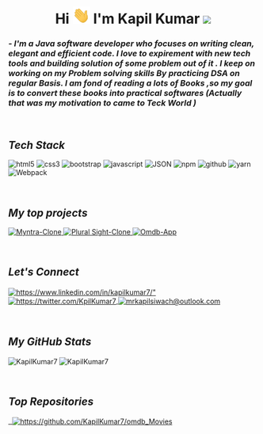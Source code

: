 <!----------------------------------- Heading Section ------------------------------------>
<h1 align="center">
    Hi
    <img src="https://raw.githubusercontent.com/ABSphreak/ABSphreak/master/gifs/Hi.gif" width="35">
    I'm Kapil Kumar
    <img src="https://camo.githubusercontent.com/d3359cb00ab0b5ed8f2e1fe3fceb4fbaf3b614340f8c0db99c17b9f50b351770/68747470733a2f2f656d6f6a69732e736c61636b6d6f6a69732e636f6d2f656d6f6a69732f696d616765732f313533313834393433302f343234362f626c6f622d73756e676c61737365732e6769663f31353331383439343330" width="35">
</h1>



<!----------------------------------- About Section ------------------------------------>

<h3>
    <i>- I'm a Java software developer who focuses on writing clean, elegant and efficient code. I love to expirement with new tech tools and building solution of some problem out of it . I keep on working on my Problem solving skills By practicing DSA on regular Basis. I am fond of reading a lots of Books ,so my goal is to convert these books into practical softwares (Actually that was my motivation to came to Teck World )  </i>
</h3>
<br>
<!----------------------------------- Profile View Section ------------------------------------>

<!----------------------------------- Tech Stack Section ------------------------------------>

<h2><i>Tech Stack</i></h2>

<p>
    <img src="https://img.shields.io/badge/HTML5-E34F26?style=for-the-badge&logo=html5&logoColor=white" alt="html5" />
    <img src="https://img.shields.io/badge/CSS3-1572B6?style=for-the-badge&logo=css3&logoColor=white" alt="css3" />
    <img src="https://img.shields.io/badge/Bootstrap-563D7C?style=for-the-badge&logo=bootstrap&logoColor=white" alt="bootstrap" />  
    <img src="https://img.shields.io/badge/JavaScript-323330?style=for-the-badge&logo=javascript&logoColor=F7DF1E" alt="javascript" />
     <img src="https://img.shields.io/badge/json-5E5C5C?style=for-the-badge&logo=json&logoColor=Pink" alt="JSON" />    
    <img src="https://img.shields.io/badge/npm-CB3837?style=for-the-badge&logo=npm&logoColor=white" alt="npm" />
    <img src="https://img.shields.io/badge/GitHub-100000?style=for-the-badge&logo=github&logoColor=white" alt="github" />
    <img src="https://img.shields.io/badge/Yarn-2C8EBB?style=for-the-badge&logo=yarn&logoColor=white"alt="yarn"/>
    <img src="https://img.shields.io/badge/Webpack-8DD6F9?style=for-the-badge&logo=Webpack&logoColor=white"alt="Webpack"/>
    <img src="https://img.shields.io/badge/Java-ED8B00?style=for-the-badge&logo=java&logoColor=white"alt=""/>
    <img src="https://img.shields.io/badge/Python-FFD43B?style=for-the-badge&logo=python&logoColor=blue"alt=""/>   
    <img src="https://img.shields.io/badge/Spring-6DB33F?style=for-the-badge&logo=spring&logoColor=white"alt=""/> 
    <img src="https://img.shields.io/badge/Spring_Boot-F2F4F9?style=for-the-badge&logo=spring-boot"alt=""/>
    <img src="https://img.shields.io/badge/Solidity-e6e6e6?style=for-the-badge&logo=solidity&logoColor=black"alt=""/> 
    <img src="https://img.shields.io/badge/web3.js-F16822?style=for-the-badge&logo=web3.js&logoColor=white"alt=""/>
  
</p>
<br>



<!----------------------------------- Project Section ------------------------------------>

<h2><i>My top projects</i></h2>


<p align="left">
    <a href="https://github.com/KapilKumar7/myntra.com-Clone" target="blank">
        <img src="https://img.shields.io/static/v1?style=for-the-badge&message=Myntra Clone&color=f41cb2&logo=Myntra&logoColor=FFFFFF&label=" alt="Myntra-Clone" />
    </a>
    <a href="https://github.com/KapilKumar7/pluralsightclone" target="blank">
        <img src="https://img.shields.io/static/v1?style=for-the-badge&message=Plural Sight-Clone&color=1BB91F&logo=tmux&logoColor=FFFFFF&label=" alt="Plural Sight-Clone" />
    </a>
    <a href="https://github.com/KapilKumar7/omdb_Movies" target="blank">
        <img src="https://img.shields.io/static/v1?style=for-the-badge&message=omdb_Movies App&color=FD3A5C&logo=hotjar&logoColor=FFFFFF&label=" alt="Omdb-App" />
    </a>
</p>
<br>



<!----------------------------------- Social Media Links Section ------------------------------------>

<h2><i>Let's Connect</i></h2>


<p align="left">
    <a href="https://www.linkedin.com/in/kapilkumar7/">
        <img align="center" src="https://img.shields.io/badge/LinkedIn-0077B5?style=for-the-badge&logo=linkedin&logoColor=white" alt=https://www.linkedin.com/in/kapilkumar7/" />
    </a>
    <a href="https://twitter.com/KpilKumar7">
        <img align="center" src="https://img.shields.io/badge/Twitter-1DA1F2?style=for-the-badge&logo=twitter&logoColor=white" alt="https://twitter.com/KpilKumar7" />
    </a>
    </a>
    <a title="mrkapilsiwach@outlook.com" href="mailto:mrkapilsiwach@outlook.com">
        <img align="center" src="https://img.shields.io/badge/Gmail-D14836?style=for-the-badge&logo=gmail&logoColor=white" alt="mrkapilsiwach@outlook.com" />
    </a>
</p>
<br>



<!----------------------------------- GitHub Stats Section ------------------------------------>

<h2><i>My GitHub Stats</i></h2>

<p>
    <img align="center" src="https://github-readme-stats.vercel.app/api?username=KapilKumar7&show_icons=true&include_all_commits=true&count_private=true&hide=issues,contribs&border_radius=0&locale=en&theme=dark" alt="KapilKumar7" height="139" />
    <img align="center" src="https://github-readme-stats.vercel.app/api/top-langs/?username=KapilKumar7&layout=compact&exclude_repo=Lybrate-Website-Clone-Version-2.0,Lybrate-Website-Clone,Adidas-Clone&hide=Shell&border_radius=0&theme=dark" alt="KapilKumar7" height="139" />
   
</p>
<br>



<!----------------------------------- Top Repository Section ------------------------------------>

<h2><i>Top Repositories</i></h2>


<p>
    <a href="https://github.com/KapilKumar7/myntra.com-Clone">
        <img align="center" src="https://github-readme-stats.vercel.app/api/pin/?username=KapilKumar7&repo=myntra.com-Clone&locale=en&border_radius=0&theme=dark" alt="" />
    </a>
    <a href="https://github.com/KapilKumar7/pluralsightclone">
        <img align="center" src="https://github-readme-stats.vercel.app/api/pin/?username=KapilKumar7&repo=pluralsightclone&locale=en&border_radius=0&theme=dark" alt="" />
    </a>
    <a href="https://github.com/KapilKumar7/omdb_Movies">
        <img align="center" src="https://github-readme-stats.vercel.app/api/pin/?username=KapilKumar7&repo=omdb_Movies&locale=en&border_radius=0&theme=dark" alt="https://github.com/KapilKumar7/omdb_Movies" />
    </a>
    
      
</p>
